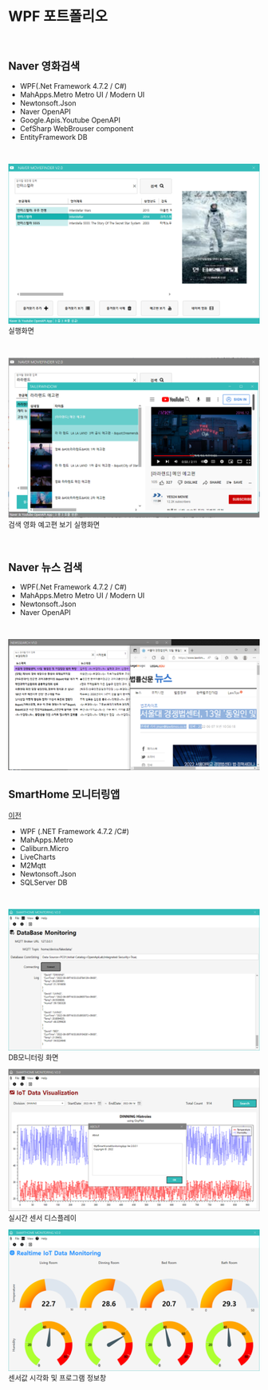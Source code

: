 # WPF 포트폴리오

<br/>

## Naver 영화검색
  - WPF(.Net Framework 4.7.2 / C#)
  - MahApps.Metro Metro UI / Modern UI
  - Newtonsoft.Json
  - Naver OpenAPI
  - Google.Apis.Youtube OpenAPI
  - CefSharp WebBrouser component
  - EntityFramework DB

<br/>

![NaverMovieFinder](https://github.com/rudfo3264/StudyWpf/blob/main/capture/interstellar.png)
실행화면

<br/>

![Youtube](https://github.com/rudfo3264/StudyWpf/blob/main/capture/KakaoTalk_20220603_160559594.png?raw=true)
검색 영화 예고편 보기 실행화면


<br/>

## Naver 뉴스 검색
  - WPF(.Net Framework 4.7.2 / C#)
  - MahApps.Metro Metro UI / Modern UI
  - Newtonsoft.Json
  - Naver OpenAPI

<br/>

![NaverNewsSearch](https://github.com/rudfo3264/StudyWpf/blob/main/capture/NaverNewsSearch.png)

## SmartHome 모니터링앱
[이전](https://github.com/rudfo3264/StudyWpf)
 - WPF (.NET Framework 4.7.2 /C#)
 - MahApps.Metro
 - Caliburn.Micro
 - LiveCharts
 - M2Mqtt
 - Newtonsoft.Json
 - SQLServer DB

<br/>

![SmartHome Monitoring](https://github.com/rudfo3264/StudyWpf/blob/main/portfolio/WpfPortfolio/WpfSmartHomeMonitoringApp/resources/KakaoTalk_20220609_165554154.png?raw=true)
DB모니터링 화면

![RealTimeView](https://github.com/rudfo3264/StudyWpf/blob/main/capture/KakaoTalk_20220613_162911912.png?raw=true)
실시간 센서 디스플레이

![Historyview](https://github.com/rudfo3264/StudyWpf/blob/main/capture/KakaoTalk_20220613_162911912_01.png?raw=true)
센서값 시각화 및 프로그램 정보창
